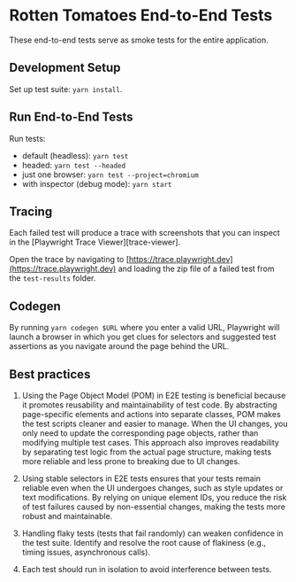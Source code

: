 # Rotten Tomatoes End-to-End Tests

These end-to-end tests serve as smoke tests for the entire application.

## Development Setup

Set up test suite: `yarn install`.

## Run End-to-End Tests

Run tests:

   - default (headless): `yarn test`
   - headed: `yarn test --headed`
   - just one browser: `yarn test --project=chromium`
   - with inspector (debug mode): `yarn start`

## Tracing

Each failed test will produce a trace with screenshots that you can inspect in the [Playwright Trace Viewer][trace-viewer].

Open the trace by navigating to [https://trace.playwright.dev](https://trace.playwright.dev) and loading the zip file of a failed test from the `test-results` folder.

## Codegen

By running `yarn codegen $URL` where you enter a valid URL, Playwright will launch a browser in which you get clues for selectors and suggested test assertions as you navigate around the page behind the URL.

## Best practices

1. Using the Page Object Model (POM) in E2E testing is beneficial because it promotes reusability and maintainability of test code. By abstracting page-specific elements and actions into separate classes, POM makes the test scripts cleaner and easier to manage. When the UI changes, you only need to update the corresponding page objects, rather than modifying multiple test cases. This approach also improves readability by separating test logic from the actual page structure, making tests more reliable and less prone to breaking due to UI changes.

2. Using stable selectors in E2E tests ensures that your tests remain reliable even when the UI undergoes changes, such as style updates or text modifications. By relying on unique element IDs, you reduce the risk of test failures caused by non-essential changes, making the tests more robust and maintainable.

3. Handling flaky tests (tests that fail randomly) can weaken confidence in the test suite. Identify and resolve the root cause of flakiness (e.g., timing issues, asynchronous calls).

4. Each test should run in isolation to avoid interference between tests.